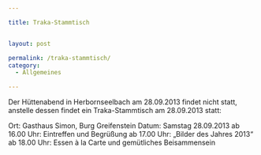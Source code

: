 ```yaml
---

title: Traka-Stammtisch


layout: post

permalink: /traka-stammtisch/
category:
  - Allgemeines

---
```

Der Hüttenabend in Herbornseelbach am 28.09.2013 findet nicht statt, anstelle dessen findet ein Traka-Stammtisch am 28.09.2013 statt:

Ort: Gasthaus Simon, Burg Greifenstein
Datum: Samstag 28.09.2013
ab 16.00 Uhr: Eintreffen und Begrüßung
ab 17.00 Uhr: „Bilder des Jahres 2013“
ab 18.00 Uhr: Essen à la Carte und gemütliches Beisammensein